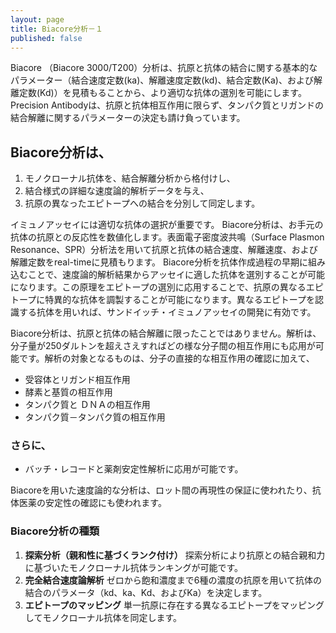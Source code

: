 ```yaml
---
layout: page
title: Biacore分析－１
published: false
---
```


Biacore （Biacore 3000/T200）分析は、抗原と抗体の結合に関する基本的なパラメーター（結合速度定数(ka)、解離速度定数(kd)、結合定数(Ka)、および解離定数(Kd)）を見積もることから、より適切な抗体の選別を可能にします。Precision Antibodyは、抗原と抗体相互作用に限らず、タンパク質とリガンドの結合解離に関するパラメーターの決定も請け負っています。

## Biacore分析は、
1. モノクローナル抗体を、結合解離分析から格付けし、
2. 結合様式の詳細な速度論的解析データを与え、
3. 抗原の異なったエピトープへの結合を分別して同定します。

イミュノアッセイには適切な抗体の選択が重要です。 Biacore分析は、お手元の抗体の抗原との反応性を数値化します。表面電子密度波共鳴（Surface Plasmon Resonance、SPR）分析法を用いて抗原と抗体の結合速度、解離速度、および解離定数をreal-timeに見積もります。 Biacore分析を抗体作成過程の早期に組み込むことで、速度論的解析結果からアッセイに適した抗体を選別することが可能になります。この原理をエピトープの選別に応用することで、抗原の異なるエピトープに特異的な抗体を調製することが可能になります。異なるエピトープを認識する抗体を用いれば、サンドイッチ・イミュノアッセイの開発に有効です。

Biacore分析は、抗原と抗体の結合解離に限ったことではありません。解析は、分子量が250ダルトンを超えさえすればどの様な分子間の相互作用にも応用が可能です。解析の対象となるものは、分子の直接的な相互作用の確認に加えて、

* 受容体とリガンド相互作用
* 酵素と基質の相互作用
* タンパク質と ＤＮＡの相互作用
* タンパク質－タンパク質の相互作用

### さらに、
* バッチ・レコードと薬剤安定性解析に応用が可能です。

Biacoreを用いた速度論的な分析は、ロット間の再現性の保証に使われたり、抗体医薬の安定性の確認にも使われます。

### Biacore分析の種類

1. **探索分析（親和性に基づくランク付け）**
探索分析により抗原との結合親和力に基づいたモノクローナル抗体ランキングが可能です。
2. **完全結合速度論解析**
ゼロから飽和濃度まで6種の濃度の抗原を用いて抗体の結合のパラメータ（kd、ka、Kd、およびKa）を決定します。
3. **エピトープのマッピング**
単一抗原に存在する異なるエピトープをマッピングしてモノクローナル抗体を同定します。